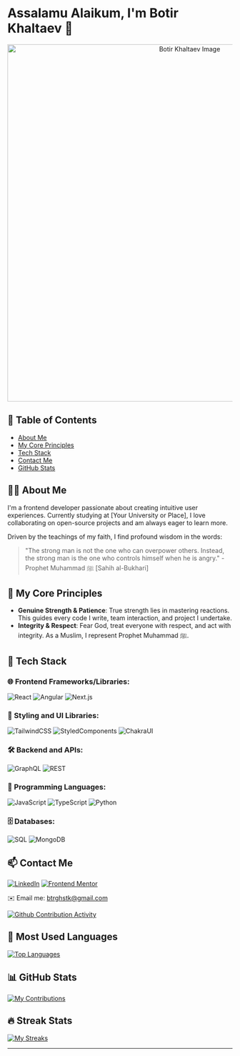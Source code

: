 # Assalamu Alaikum, I'm Botir Khaltaev 👋

<div align="center">
  <img src="https://i.redd.it/6kmghsev58j71.jpg" width="800" alt="Botir Khaltaev Image">
</div>

## 📜 Table of Contents

- [About Me](#about-me)
- [My Core Principles](#my-core-principles)
- [Tech Stack](#tech-stack)
- [Contact Me](#contact-me)
- [GitHub Stats](#github-stats)

## 🧑‍💻 About Me

I'm a frontend developer passionate about creating intuitive user experiences. Currently studying at [Your University or Place], I love collaborating on open-source projects and am always eager to learn more.

Driven by the teachings of my faith, I find profound wisdom in the words:

> "The strong man is not the one who can overpower others. Instead, the strong man is the one who controls himself when he is angry." - Prophet Muhammad ﷺ [Sahih al-Bukhari]

## 🌱 My Core Principles

- **Genuine Strength & Patience**: True strength lies in mastering reactions. This guides every code I write, team interaction, and project I undertake.
- **Integrity & Respect**: Fear God, treat everyone with respect, and act with integrity. As a Muslim, I represent Prophet Muhammad ﷺ.

## 🔧 Tech Stack

### 🌐 Frontend Frameworks/Libraries:
![React](https://img.shields.io/badge/-React-20232a?style=for-the-badge&logo=react&logoColor=white)
![Angular](https://img.shields.io/badge/-Angular-red?style=for-the-badge&logo=angular&logoColor=white)
![Next.js](https://img.shields.io/badge/-Next.js-black?style=for-the-badge&logo=next.js&logoColor=white)

### 💅 Styling and UI Libraries:
![TailwindCSS](https://img.shields.io/badge/-TailwindCSS-38B2AC?style=for-the-badge&logo=tailwind-css&logoColor=white)
![StyledComponents](https://img.shields.io/badge/-Styled%20Components-DB7093?style=for-the-badge&logo=styled-components&logoColor=white)
![ChakraUI](https://img.shields.io/badge/-ChakraUI-319795?style=for-the-badge)

### 🛠️ Backend and APIs:
![GraphQL](https://img.shields.io/badge/-GraphQL-E10098?style=for-the-badge&logo=graphql&logoColor=white)
![REST](https://img.shields.io/badge/-REST-02569B?style=for-the-badge)

### 📜 Programming Languages:
![JavaScript](https://img.shields.io/badge/-JavaScript-F7DF1E?style=for-the-badge&logo=javascript&logoColor=black)
![TypeScript](https://img.shields.io/badge/-TypeScript-007ACC?style=for-the-badge&logo=typescript&logoColor=white)
![Python](https://img.shields.io/badge/-Python-3776AB?style=for-the-badge&logo=python&logoColor=white)

### 🗄️ Databases:
![SQL](https://img.shields.io/badge/-SQL-336791?style=for-the-badge)
![MongoDB](https://img.shields.io/badge/-MongoDB-black?style=for-the-badge&logo=mongodb&logoColor=white)


## 📫 Contact Me

[![LinkedIn](https://img.shields.io/badge/LinkedIn-0077B5?style=for-the-badge&logo=linkedin&logoColor=white)](https://www.linkedin.com/in/botir-khaltaev-964977264/)
[![Frontend Mentor](https://img.shields.io/badge/Frontend%20Mentor-4C4C4C?style=for-the-badge&logo=frontendmentor&logoColor=white)](https://www.frontendmentor.io/profile/botirk38)

✉️ Email me: [btrghstk@gmail.com](mailto:btrghstk@gmail.com)


[![Github Contribution Activity](https://github-readme-activity-graph.vercel.app/graph?username=botirk38&theme=dracula)](https://github.com/botirk38/github-readme-activity-graph)

## 🌈 Most Used Languages

[![Top Languages](https://github-readme-stats.vercel.app/api/top-langs/?username=botirk38&layout=compact&theme=radical)](https://github.com/botirk38)



## 📊 GitHub Stats

[![My Contributions](https://github-readme-stats.vercel.app/api?username=botirk38&show_icons=true&theme=radical)](https://github.com/botirk38)

## 🔥 Streak Stats

[![My Streaks](https://github-readme-streak-stats.herokuapp.com?user=botirk38&theme=radical)](https://github.com/botirk38)

---




